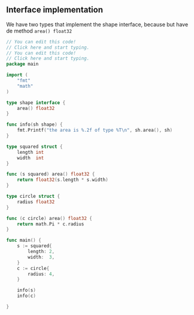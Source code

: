 ## Interface implementation

We have two types that implement the shape interface, because but have de method `area() float32`

```go
// You can edit this code!
// Click here and start typing.
// You can edit this code!
// Click here and start typing.
package main

import (
	"fmt"
	"math"
)

type shape interface {
	area() float32
}

func info(sh shape) {
	fmt.Printf("the area is %.2f of type %T\n", sh.area(), sh)
}

type squared struct {
	length int
	width  int
}

func (s squared) area() float32 {
	return float32(s.length * s.width)
}

type circle struct {
	radius float32
}

func (c circle) area() float32 {
	return math.Pi * c.radius
}

func main() {
	s := squared{
		length: 2,
		width:  3,
	}
	c := circle{
		radius: 4,
	}

	info(s)
	info(c)

}
```